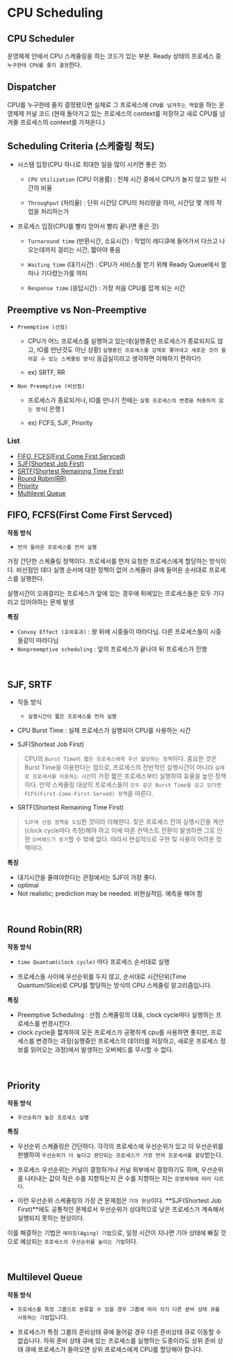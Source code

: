 # CPU Scheduling

  
## CPU Scheduler

운영체제 안에서 CPU 스케줄링을 하는 코드가 있는 부분. Ready 상태의 프로세스 중 `누구한테 CPU를 줄지 결정`한다.

## Dispatcher

CPU를 누구한테 줄지 결정됐으면 실제로 그 프로세스에 `CPU를 넘겨주는 역할`을 하는 운영체제 커널 코드
(현재 돌아가고 있는 프로세스의 context를 저장하고 새로 CPU를 넘겨줄 프로세스의 context를 가져온다.)







## Scheduling Criteria (스케줄링 척도)

- 시스템 입장(CPU 하나로 최대한 일을 많이 시키면 좋은 것)

  - `CPU Utilization` (CPU 이용률) : 전체 시간 중에서 CPU가 놀지 않고 일한 시간의 비율

  - `Throughput` (처리율) : 단위 시간당 CPU의 처리량을 의미, 시간당 몇 개의 작업을 처리하는가

- 프로세스 입장(CPU를 빨리 얻어서 빨리 끝나면 좋은 것)

  - `Turnaround time` (반환시간, 소요시간) : 작업이 레디큐에 들어가서 다쓰고 나오는데까지 걸리는 시간, 짧아야 좋음

  - `Waiting time` (대기시간) : CPU가 서비스를 받기 위해 Ready Queue에서 얼마나 기다렸는가를 의미

  - `Response time` (응답시간) : 가장 처음 CPU를 잡게 되는 시간


## Preemptive vs Non-Preemptive


- `Preemptive (선점)`

    - CPU가 어느 프로세스를 실행하고 있는데(실행중인 프로세스가 종료되지도 않고, IO를 만난것도 아닌 상황) `실행중인 프로세스를 강제로 쫓아내고 새로운 것이 들어갈 수 있는 스케줄링 방식`( 응급실이라고 생각하면 이해하기 편하다!)

    - ex) SRTF, RR



- `Non Preemptive (비선점)`

  - 프로세스가 종료되거나, IO를 만나기 전에는 `실행 프로세스의 변경을 허용하지 않는 방식`( 은행 )

  - ex) FCFS, SJF, Priority




### List
  - [FIFO, FCFS(First Come First Servced)](#fifo-fcfsfirst-come-first-servced)
  - [SJF(Shortest Job First)](#sjf-srtf)
  - [SRTF(Shortest Remaining Time First)](#srtfshortest-remaining-time-first)
  - [Round Robin(RR)](#round-robinrr)
  - [Priority](#priority)
  - [Multilevel Queue](#multilevel-queue)


## FIFO, FCFS(First Come First Servced)

**작동 방식**
- `먼저 들어온 프로세스를 먼저 실행`


가장 간단한 스케쥴링 정책이다. 프로세서를 먼저 요청한 프로세스에게 할당하는 방식이다. 비선점인 데다 실행 순서에 대한 정책이 없어 스케쥴러 큐에 들어온 순서대로 프로세스를 실행한다. 

실행시간이 오래걸리는 프로세스가 앞에 있는 경우에 뒤에있는 프로세스들은 모두 기다리고 있어야하는 문제 발생

**특징**
- `Convoy Effect (호위효과)` : 왕 뒤에 시중들이 따라다님. 다른 프로세스들이 시중들같이 따라다님
- `Nonpreemptive scheduling` : 앞의 프로세스가 끝나야 뒤 프로세스가 진행

<br>

## SJF, SRTF

- 작동 방식
  - `실행시간이 짧은 프로세스를 먼저 실행`


- CPU Burst Time : 실제 프로세스가 실행되어 CPU를 사용하는 시간


- SJF(Shortest Job First)
> CPU의 `Burst Time이 짧은 프로세스에게 우선 할당하는 정책`이다. 중요한 것은 Burst Time을 이용한다는 점으로, 프로세스의 전반적인 실행시간이 아니라 `실제로 프로세서를 이용하는 시간`이 가장 짧은 프로세스부터 실행하여 효율을 높인 정책이다. 만약 스케쥴링 대상의 프로세스들이 `모두 같은 Burst Time을 갖고 있다면 FCFS(First-Come-First-Served) 정책`을 따른다.


-  SRTF(Shortest Remaining Time First) 
  > `SJF에 선점 정책을 도입`한 것이라 이해한다.
  > 잦은 프로세스 잔여 실행시간을 계산(clock cycle마다 측정)해야 하고 이에 따른 컨텍스트 전환이 발생하면 그로 인한 `오버헤드가 증가`할 수 밖에 없다. 따라서 현실적으로 구현 및 사용이 어려운 정책이다.


**특징**
  - 대기시간을 줄여야한다는 관점에서는 SJF이 가장 좋다.
  - optimal
  - Not realistic; prediction may be needed. 비현실적임. 예측을 해야 함


<br>

## Round Robin(RR)

**작동 방식**
- `time Quantum(clock cycle)` 마다 프로세스 순서대로 실행

- 프로세스들 사이에 우선순위를 두지 않고, 순서대로 시간단위(Time Quantum/Slice)로 CPU를 할당하는 방식의 CPU 스케줄링 알고리즘입니다.

**특징**
- Preemptive Scheduling : 선점 스케쥴링의 대표, clock cycle마다 실행하는 프로세스를 번경시킨다.
- clock cycle을 짧게하여 모든 프로세스가 공평하게 cpu를 사용하면 좋지만, 프로세스를 변경하는 과정(실행중인 프로세스의 데이터를 저장하고, 새로운 프로세스 정보를 읽어오는 과정)에서 발생하는 오버헤드를 무시할 수 없다.

<br>

## Priority

**작동 방식**
- `우선순위가 높은 프로세스 실행`
  

**특징**
- 우선순위 스케쥴링은 간단하다. 각각의 프로세스에 우선순위가 있고 이 우선순위를 판별하여 `우선순위가 더 높다고 판단되는 프로세스가 가장 먼저 프로세서를 할당`받는다. 

- 프로세스 우선순위는 커널이 결정하거나 커널 외부에서 결정하기도 하며, 우선순위를 나타내는 값이 작은 수를 지향하는지 큰 수를 지향하는 지는 `운영체제에 따라 다르다`.

- 이런 우선순위 스케쥴링의 가장 큰 문제점은 `기아 현상`이다. **SJF(Shortest Job First)**에도 공통적인 문제로서 우선순위가 상대적으로 낮은 프로세스가 계속해서 실행되지 못하는 현상이다.

이를 해결하는 기법은 `에이징(Aging) 기법`으로, 일정 시간이 지나면 기아 상태에 빠질 것으로 예상되는 `프로세스의 우선순위를 높이는 기법`이다.





<br>

## Multilevel Queue

**작동 방식**
- `프로세스를 특정 그룹으로 분류할 수 있을 경우 그룹에 따라 각기 다른 분비 상태 큐를 사용하는 기법`입니다. 
  


- 프로세스가 특정 그룹의 준비상태 큐에 들어갈 경우 다른 준비상태 큐로 이동할 수 없습니다. 하위 준비 상태 큐에 있는 프로세스를 실행하는 도중이라도 상위 준비 상태 큐에 프로세스가 들어오면 상위 프로세스에게 CPU를 할당해야 합니다.






